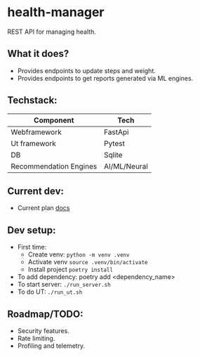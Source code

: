 # health-manager
REST API for managing health.

## What it does?
- Provides endpoints to update steps and weight.
- Provides endpoints to get reports generated via ML engines.

## Techstack:

|Component|Tech|
|---|---|
|Webframework | FastApi |
|Ut framework | Pytest |
|DB | Sqlite |
|Recommendation Engines | AI/ML/Neural|

## Current dev:
- Current plan [docs](./docs/v1/plan_v1.md)

## Dev setup:
- First time:
   - Create venv: `python -m venv .venv`
   - Activate venv `source .venv/bin/activate`
   - Install project `poetry install`
- To add dependency: poetry add <dependency_name>
- To start server: `./run_server.sh`
- To do UT: `./run_ut.sh`

## Roadmap/TODO:
- Security features.
- Rate limiting.
- Profiling and telemetry.
